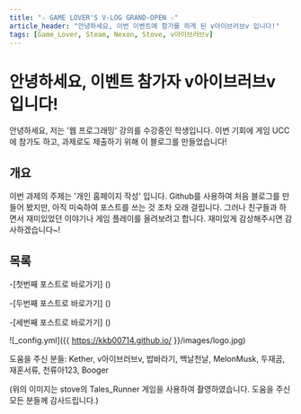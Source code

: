 ```yaml
---
title: "☆ GAME LOVER'S V-LOG GRAND-OPEN ☆"
article_header: "안녕하세요, 이번 이벤트에 참가를 하게 된 v아이브러브v 입니다!"
tags: [Game_Lover, Steam, Nexon, Stove, v아이브러브v]
---
```



# 안녕하세요, 이벤트 참가자 v아이브러브v 입니다!

안녕하세요, 저는 '웹 프로그래밍' 강의를 수강중인 학생입니다.
이번 기회에 게임 UCC에 참가도 하고, 과제로도 제출하기 위해 이 블로그를 만들었습니다!

## 개요

이번 과제의 주제는 '개인 홈페이지 작성' 입니다.
Github를 사용하여 처음 블로그를 만들어 봤지만, 아직 미숙하여 포스트를 쓰는 것 조차 오래 걸립니다.
그러나 친구들과 하면서 재미있었던 이야기나 게임 플레이를 올려보려고 합니다. 
재미있게 감상해주시면 감사하겠습니다~!

## 목록
-[첫번째 포스트로 바로가기] ()

-[두번째 포스트로 바로가기] ()

-[세번째 포스트로 바로가기] ()

![_config.yml]({{ https://kkb00714.github.io/ }}/images/logo.jpg)

도움을 주신 분들: Kether, v아이브러브v, 밥바라기, 백날천날, MelonMusk, 두재곰, 재혼서류, 천류아123, Booger

(위의 이미지는 stove의 Tales_Runner 게임을 사용하여 촬영하였습니다. 도움을 주신 모든 분들께 감사드립니다.)
